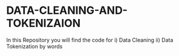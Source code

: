 # DATA-CLEANING-AND-TOKENIZAION

In this Repository you  will find the code for 
i) Data Cleaning 
ii) Data Tokenization by words 

